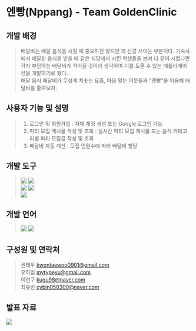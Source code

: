 # 엔빵(Nppang) - Team GoldenClinic

## 개발 배경
> 배달비는 배달 음식을 시킬 때 중요하진 않지만 꽤 신경 쓰이는 부분이다. 기숙사에서 배달된 음식을 받을 때 같은 식당에서 시킨 학생들을 보며 다 같이 시켰다면 각자 부담하는 배달비가 적어질 것이라 생각하여 이를 도울 수 있는 애플리케이션을 개발하기로 했다. <br> 배달 음식 배달비가 무섭게 치솟는 요즘, 마음 맞는 이웃들과 "엔빵"을 이용해 배달비를 줄여보자.
 
## 사용자 기능 및 설명
> 1. 로그인 및 회원가입 : 자체 계정 생성 또는 Google 로그인 가능
> 2. 파티 모집 게시물 작성 및 조회 : 실시간 파티 모집 게시물 또는 음식 카테고리별 파티 모집글 작성 및 조회
> 3. 배달비 자동 계산 : 모집 인원수에 따라 배달비 할당

## 개발 도구
> <img src="https://img.shields.io/badge/AndroidStudio-3DDC84?style=flat-square&logo=AndroidStudio&logoColor=white"/></a>
> <img src="https://img.shields.io/badge/Xcode-147EFB?style=flat-square&logo=Xcode&logoColor=white"/></a> <br>
> <img src="https://img.shields.io/badge/Firebase-FFCA28?style=flat-square&logo=Firebase&logoColor=black"/></a>
> <img src="https://img.shields.io/badge/Figma-F24E1E?style=flat-square&logo=Figma&logoColor=white"/></a> <br>
> <a href="https://trello.com/2022goldenclinic"><img src="https://img.shields.io/badge/Trello-0052CC?style=flat-square&logo=Trellolink&logoColor=white"/></a>

## 개발 언어
> <img src="https://img.shields.io/badge/kotlin-7F52FF?style=flat-square&logo=kotlin&logoColor=white"/></a>
> <img src="https://img.shields.io/badge/Swift-F05138?style=flat-square&logo=Swift&logoColor=white"/></a> <br>

## 구성원 및 연락처
> 권태우 kwontaewoo0901@gmail.com  
> 유하임 mytypeyu@gmail.com  
> 이현구 kugu98@naver.com  
> 최유빈 cybin050300@naver.com  

## 발표 자료
<a href="https://www.canva.com/design/DAFIs1jWABA/2N8gaxTfqrOaEK7XWxlm9g/view?utm_content=DAFIs1jWABA&utm_campaign=designshare&utm_medium=link&utm_source=publishsharelink"><img src="https://img.shields.io/badge/Canva-00C4CC?style=flat-square&logo=Canva&logoColor=white">
